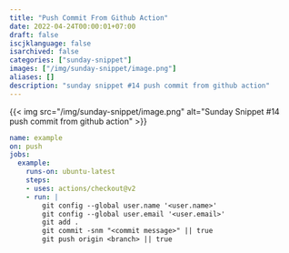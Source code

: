 ```yaml
---
title: "Push Commit From Github Action"
date: 2022-04-24T00:00:01+07:00
draft: false
iscjklanguage: false
isarchived: false
categories: ["sunday-snippet"]
images: ["/img/sunday-snippet/image.png"]
aliases: []
description: "sunday snippet #14 push commit from github action"
---
```


{{< img src="/img/sunday-snippet/image.png" alt="Sunday Snippet #14 push commit from github action" >}}

```yaml
name: example
on: push
jobs:
  example:
    runs-on: ubuntu-latest
    steps:
    - uses: actions/checkout@v2
    - run: |
        git config --global user.name '<user.name>'
        git config --global user.email '<user.email>'
        git add .
        git commit -snm "<commit message>" || true
        git push origin <branch> || true
```